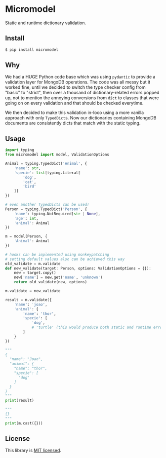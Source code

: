# Micromodel

Static and runtime dictionary validation.

## Install

```sh
$ pip install micromodel
```

## Why

We had a HUGE Python code base which was using `pydantic` to provide a validation layer for MongoDB operations. The code was all messy but it worked fine, until we decided to switch the type checker config from "basic" to "strict", then over a thousand of dictionary-related errors popped up, not to mention the annoying conversions from `dict` to classes that were going on on every validation and that should be checked everytime.

We then decided to make this validation in-loco using a more vanilla approach with only `TypedDict`s. Now our dictionaries containing MongoDB documents are consistently dicts that match with the static typing.

## Usage

```python
import typing
from micromodel import model, ValidationOptions

Animal = typing.TypedDict('Animal', {
    'name': str,
    'specie': list[typing.Literal[
        'dog',
        'cat',
        'bird'
    ]]
})

# even another TypedDicts can be used!
Person = typing.TypedDict('Person', {
    'name': typing.NotRequired[str | None],
    'age': int,
    'animal': Animal
})

m = model(Person, {
    'Animal': Animal
})

# hooks can be implemented using monkeypatching
# setting default values also can be achieved this way
old_validate = m.validate
def new_validate(target: Person, options: ValidationOptions = {}):
    new = target.copy()
    new['name'] = new.get('name', 'unknown')
    return old_validate(new, options)

m.validate = new_validate

result = m.validate({
    'name': 'joao',
    'animal': {
        'name': 'thor',
        'specie': [
            'dog',
            # 'turtle' (this would produce both static and runtime errors)
        ]
    }
})

"""
{
  "name": "Joao",
  "animal": {
    "name": "thor",
    "specie": [
      "dog"
    ]
  }
}
"""
print(result)

"""
{}
"""
print(m.cast({}))
```

## License

This library is [MIT licensed](https://github.com/capsulbrasil/normalize-json/tree/master/LICENSE).
